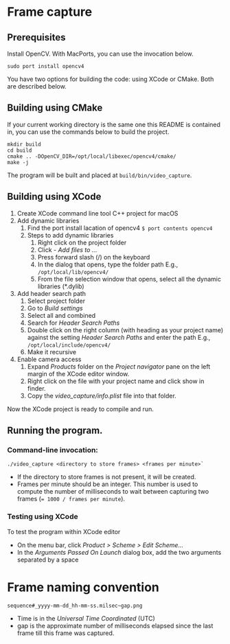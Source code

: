 # Frame capture


## Prerequisites

Install OpenCV. With MacPorts, you can use the invocation below.
```
sudo port install opencv4
```

You have two options for building the code: using XCode or CMake. Both are
described below.

## Building using CMake

If your current working directory is the same one this README is contained in,
you can use the commands below to build the project.

```
mkdir build
cd build
cmake .. -DOpenCV_DIR=/opt/local/libexec/opencv4/cmake/
make -j
```

The program will be built and placed at `build/bin/video_capture`.

## Building using XCode

1. Create XCode command line tool C++ project for macOS
2. Add dynamic libraries
    1. Find the port install lacation of opencv4
       `$ port contents opencv4`
    2. Steps to add dynamic libraries
       1. Right click on the project folder
       2. Click - *Add files to ...*
       3. Press forward slash (/) on the keyboard
       4. In the dialog that opens, type the folder path
          E.g., `/opt/local/lib/opencv4/`
       5. From the file selection window that opens, select all the dynamic libraries (*.dylib)
3. Add header search path
   1. Select project folder
   2. Go to *Build settings*
   3. Select all and combined
   4. Search for *Header Search Paths*
   5. Double click on the right column (with heading as your project name) against the setting *Header Search Paths* and enter the path
      E.g., `/opt/local/include/opencv4/`
   6. Make it recursive
5. Enable camera access
   1. Expand *Products* folder on the *Project navigator* pane on the left margin of the XCode editor window.
   2. Right click on the file with your project name and click show in finder.
   3. Copy the *video_capture/info.plist* file into that folder.

Now the XCode project is ready to compile and run.

## Running the program.

### Command-line invocation:

```
./video_capture <directory to store frames> <frames per minute>`
```

- If the directory to store frames is not present, it will be created.
- Frames per minute should be an integer. This number is used to compute the number of milliseconds to wait between capturing two frames (`= 1000 / frames per minute`).

### Testing using XCode

To test the program within XCode editor
* On the menu bar, click *Product > Scheme > Edit Scheme...*
* In the *Arguments Passed On Launch* dialog box, add the two arguments separated by a space


# Frame naming convention

`sequence#_yyyy-mm-dd_hh-mm-ss.milsec~gap.png`

- Time is in the *Universal Time Coordinated* (UTC)
- gap is the approximate number of milliseconds elapsed since the last frame till this frame was captured.
